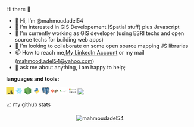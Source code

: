 Hi there 👋
- 👋 Hi, I’m @mahmoudadel54
- 👀 I’m interested in GIS Developement (Spatial stuff) plus Javascript 
- 🌱 I’m currently working as GIS developer (using ESRI techs and open source techs for building web apps)
- 💞️ I’m looking to collaborate on some open source mapping JS libraries 
- 📫 How to reach me,[My LinkedIn Account](https://www.linkedin.com/in/mahmoud-adel-2a0560131/)  or my mail (mahmood.adel54@yahoo.com)
- 💬 ask me about anything, i am happy to help;



**languages and tools:**  

<code><img height="20" src="https://raw.githubusercontent.com/github/explore/80688e429a7d4ef2fca1e82350fe8e3517d3494d/topics/javascript/javascript.png"></code>
<code><img height="20" src="https://raw.githubusercontent.com/github/explore/80688e429a7d4ef2fca1e82350fe8e3517d3494d/topics/react/react.png"></code>
<code><img height="20" src="https://raw.githubusercontent.com/github/explore/80688e429a7d4ef2fca1e82350fe8e3517d3494d/topics/nodejs/nodejs.png"></code>
<code><img height="20" src="https://raw.githubusercontent.com/github/explore/80688e429a7d4ef2fca1e82350fe8e3517d3494d/topics/python/python.png"></code>
<code><img height="20" src="https://raw.githubusercontent.com/github/explore/80688e429a7d4ef2fca1e82350fe8e3517d3494d/topics/postgresql/postgresql.png"></code>
<code><img height="20" src="https://raw.githubusercontent.com/github/explore/80688e429a7d4ef2fca1e82350fe8e3517d3494d/topics/git/git.png"></code>
<code><img height="20" src="https://raw.githubusercontent.com/github/explore/80688e429a7d4ef2fca1e82350fe8e3517d3494d/topics/mongodb/mongodb.png"></code>
<code><img height="20" src="https://raw.githubusercontent.com/github/explore/80688e429a7d4ef2fca1e82350fe8e3517d3494d/topics/aspnet/aspnet.png"></code>
<code><img height="20" src="https://encrypted-tbn0.gstatic.com/images?q=tbn:ANd9GcT4kz7CSqLfZnaoH0FM77rtGLl-cHkx2GOP2LOpexWMrGaYme84xzCr5QWVHDXXUS4SgLk&usqp=CAU"></code>


<!---
mahmoudadel54/mahmoudadel54 is a ✨ special ✨ repository because its `README.md` (this file) appears on your GitHub profile.
You can click the Preview link to take a look at your changes.
--->



📈 my github stats

<p align="center"> <img src="https://github-readme-stats.vercel.app/api?username=mahmoudadel54&show_icons=true&theme=" alt="mahmoudadel54" />
